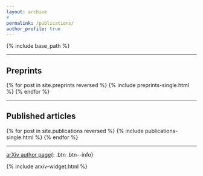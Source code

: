 ```yaml
---
layout: archive
#
permalink: /publications/
author_profile: true
---
```


{% include base_path %}

***

Preprints
-------

{% for post in site.preprints reversed %}
  {% include preprints-single.html %}
{% endfor %}

***

Published articles
--------

{% for post in site.publications reversed %}
  {% include publications-single.html %}
{% endfor %}

***

[arXiv author page](https://arxiv.org/a/narayanchowdhury_a_1.html){: .btn .btn--info}

{% include arxiv-widget.html %}
